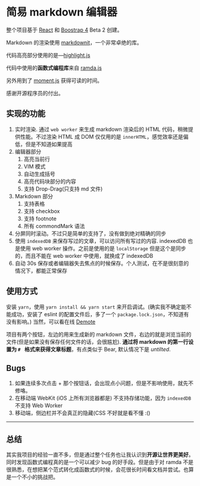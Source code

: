 # 简易 markdown 编辑器
整个项目基于 [React](reactjs.org) 和 [Boostrap 4](http://getbootstrap.com/docs/4.0/getting-started/introduction/) Beta 2 创建。 

Markdown 的渲染使用 [markdownit](https://github.com/markdown-it/markdown-it)，一个非常卓绝的库。

代码高亮部分使用的是—[highlight.js](https://highlightjs.org)

代码中使用的**函数式编程库**来自 [ramda.js](https://ramdajs.com)

另外用到了 [moment.js](https://momentjs.com/) 获得可读的时间。

感谢开源程序员的付出。

## 实现的功能

1. 实时渲染. 通过 `web worker` 来生成 markdown 渲染后的 HTML 代码，稍微提供性能。不过渲染 HTML 成 DOM 仅仅用的是 `innerHTML`，感觉效率还是偏低，但是不知道如果提高
2. 编辑器部分
    1. 高亮当前行
    2. VIM 模式
    3. 自动生成括号
    4. 高亮代码块部分的内容
    5. 支持 Drop-Drag(只支持 md 文件)
3. Markdown 部分
    1. 支持表格
    2. 支持 checkbox
    3. 支持 footnote
    4. 所有 commondMark 语法
4. 分屏同时滚动。不过只是简单的支持了，没有做到绝对精确的同步
5. 使用 `indexedDB` 来保存写过的文章，可以访问所有写过的内容. indexedDB 也是使用 web worker 操作。之前是使用的是 `localStorage` 但是这个是同步的，而且不能在 web worker 中使用，就换成了 indexedDB
6. 自动 30s 保存或者编辑器失去焦点的时候保存。个人测试，在不是很刻意的情况下，都能正常保存

## 使用方式
安装 `yarn`，使用 `yarn install && yarn start` 来开启调试。(确实我不确定能不能成功，安装了 eslint 的配置文件后，多了一个 `package.lock.json`，不知道有没有影响。)
 当然，可以看在线 [Demote](https://queenyoung.github.io/Markdown-React/)

 项目有两个按钮，左边的用来生成新的 markdown 文件，右边的就是浏览当前的文件(但是如果没有保存任何文件的话，会很尴尬). **通过将 markdown 的第一行设置为 `# ` 格式来获得文章标题**，有点类似于 Bear, 默认情况下是 *untilted*.


## Bugs
1. 如果连续多次点击 + 那个按钮话，会出现点小问题，但是不影响使用，就先不修咯。
2. 在移动端 WebKit (iOS 上所有浏览器都是) 不支持存储功能，因为 `indexedDB` 不支持 Web Worker
3. 移动端，侧边栏并不会真正的隐藏(CSS 不好就是看不懂 :()
---

## 总结
其实我项目的经验一直不多，但是通过整个任务也让我认识到**开源让世界更美好**。同时发现函数式编程真的是一个可以减少 bug 的好手段。但是由于对 ramda 不是很熟悉，在想把某个范式转化成函数式的时候，会花很长时间看文档并尝试。也算是一个不小的挑战把。
